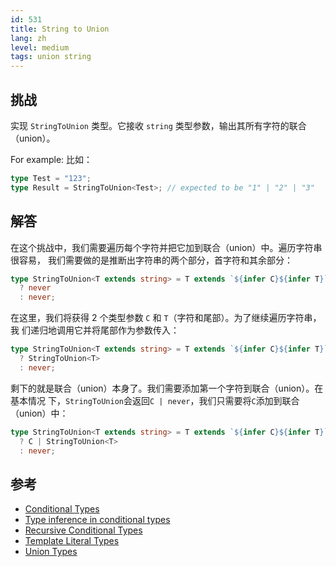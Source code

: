```yaml
---
id: 531
title: String to Union
lang: zh
level: medium
tags: union string
---
```


## 挑战

实现 `StringToUnion` 类型。它接收 `string` 类型参数，输出其所有字符的联合
（union）。

For example: 比如：

```typescript
type Test = "123";
type Result = StringToUnion<Test>; // expected to be "1" | "2" | "3"
```

## 解答

在这个挑战中，我们需要遍历每个字符并把它加到联合（union）中。遍历字符串很容易，
我们需要做的是推断出字符串的两个部分，首字符和其余部分：

```typescript
type StringToUnion<T extends string> = T extends `${infer C}${infer T}`
  ? never
  : never;
```

在这里，我们将获得 2 个类型参数 `C` 和 `T`（字符和尾部）。为了继续遍历字符串，我
们递归地调用它并将尾部作为参数传入：

```typescript
type StringToUnion<T extends string> = T extends `${infer C}${infer T}`
  ? StringToUnion<T>
  : never;
```

剩下的就是联合（union）本身了。我们需要添加第一个字符到联合（union）。在基本情况
下，`StringToUnion`会返回`C | never`，我们只需要将`C`添加到联合（union）中：

```typescript
type StringToUnion<T extends string> = T extends `${infer C}${infer T}`
  ? C | StringToUnion<T>
  : never;
```

## 参考

- [Conditional Types](https://www.typescriptlang.org/docs/handbook/2/conditional-types.html)
- [Type inference in conditional types](https://www.typescriptlang.org/docs/handbook/2/conditional-types.html#inferring-within-conditional-types)
- [Recursive Conditional Types](https://www.typescriptlang.org/docs/handbook/release-notes/typescript-4-1.html#recursive-conditional-types)
- [Template Literal Types](https://www.typescriptlang.org/docs/handbook/release-notes/typescript-4-1.html#template-literal-types)
- [Union Types](https://www.typescriptlang.org/docs/handbook/2/everyday-types.html#union-types)
